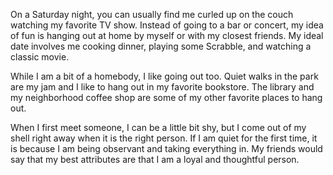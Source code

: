 On a Saturday night, you can usually find me curled up on the couch watching my favorite TV show. Instead of going to a bar or concert, my idea of fun is hanging out at home by myself or with my closest friends. My ideal date involves me cooking dinner, playing some Scrabble, and watching a classic movie.

While I am a bit of a homebody, I like going out too. Quiet walks in the park are my jam and I like to hang out in my favorite bookstore. The library and my neighborhood coffee shop are some of my other favorite places to hang out.

When I first meet someone, I can be a little bit shy, but I come out of my shell right away when it is the right person. If I am quiet for the first time, it is because I am being observant and taking everything in. My friends would say that my best attributes are that I am a loyal and thoughtful person.